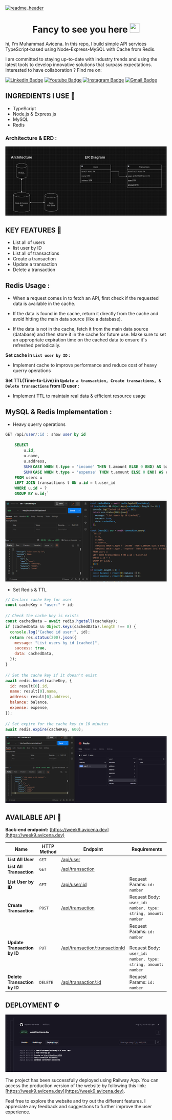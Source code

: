[![readme_header](https://github.com/muhammad-avicena/profile/assets/49929404/b7b89034-8e25-4f25-a1a2-5665aa66448c)](https://avicena.dev/)

<h1 align="center">Fancy to see you here <img src="https://raw.githubusercontent.com/muhammad-avicena/profile/master/wave.gif" width="30px" height="30px" /> </h1>

hi, I'm Muhammad Avicena. In this repo, I build simple API services TypeScript-based using Node-Express-MySQL with Cache from Redis.

I am committed to staying up-to-date with industry trends and using the latest tools to develop innovative solutions that surpass expectations.
Interested to have collaboration ? Find me on:

[![Linkedin Badge](https://img.shields.io/badge/-Muhammad_Avicena-blue?style=flat-square&logo=Linkedin&logoColor=white)](https://www.linkedin.com/in/muhammad-avicena/)
[![Youtube Badge](https://img.shields.io/badge/-Muhammad_Avicena-darkred?style=flat-square&logo=youtube&logoColor=white)](https://www.youtube.com/@MuhammadAvicena)
[![Instagram Badge](https://img.shields.io/badge/-ryuhideaki.dev-purple?style=flat-square&logo=instagram&logoColor=white)](https://www.instagram.com/ryuhideaki.dev/)
[![Gmail Badge](https://img.shields.io/badge/-cenarahmant.dev@gmail.com-c14438?style=flat-square&logo=Gmail&logoColor=white)](mailto:cenarahmant.dev@gmail.com)

## INGREDIENTS I USE 📜

- TypeScript
- Node.js & Express.js
- MySQL
- Redis

### Architecture & ERD :

![architecture&erd](./assets-github/arctitect-erd.PNG)

## KEY FEATURES 🌟

- List all of users
- list user by ID
- List all of transactions
- Create a transaction
- Update a transaction
- Delete a transaction

## Redis Usage :

- When a request comes in to fetch an API, first check if the requested data is available in the cache.
- If the data is found in the cache, return it directly from the cache and avoid hitting the main data source (like a database).

- If the data is not in the cache, fetch it from the main data source (database) and then store it in the cache for future use. Make sure to set an appropriate expiration time on the cached data to ensure it's refreshed periodically.

**Set cache in `List user by ID` :**

- Implement cache to improve performance and reduce cost of heavy querry operations

**Set TTL(Time-to-Live) in `Update a transaction, Create transactions, & Delete transactions` from ID user :**

- Implement TTL to maintain real data & efficient resource usage

## MySQL & Redis Implementation :

- Heavy querry operations

```sql
GET /api/user/:id : show user by id

    SELECT
        u.id,
        u.name,
        u.address,
        SUM(CASE WHEN t.type = 'income' THEN t.amount ELSE 0 END) AS balance,
        SUM(CASE WHEN t.type = 'expense' THEN t.amount ELSE 0 END) AS expense
    FROM users u
    LEFT JOIN transactions t ON u.id = t.user_id
    WHERE u.id = ?
    GROUP BY u.id;`
```

![Querry](./assets-github/querryGetUserID.png)

- Set Redis & TTL

```javascript
// Declare cache key for user
const cacheKey = "user:" + id;

// Check the cache key is exists
const cachedData = await redis.hgetall(cacheKey);
if (cachedData && Object.keys(cachedData).length !== 0) {
  console.log("Cached id user:", id);
  return res.status(200).json({
    message: "List users by id (cached)",
    success: true,
    data: cachedData,
  });
}

// Set the cache key if it doesn't exist
await redis.hmset(cacheKey, {
  id: result[0].id,
  name: result[0].name,
  address: result[0].address,
  balance: balance,
  expense: expense,
});

// Set expire for the cache key in 10 minutes 
await redis.expire(cacheKey, 600);
```

![Cached](./assets-github/cacheGetUserID.png)

## AVAILABLE API 📰

**Back-end endpoint:** [https://week9.avicena.dev](https://week9.avicena.dev)

| Name                         | HTTP Method | Endpoint                                                                       | Requirements                                                                                        |
| ---------------------------- | ----------- | ------------------------------------------------------------------------------ | --------------------------------------------------------------------------------------------------- |
| **List All User**            | `GET`       | [/api/user](https://week9.avicena.dev/api/user)                                |
| **List All Transaction**     | `GET`       | [/api/transaction](https://week9.avicena.dev/api/transaction)                  |
| **List User by ID**          | `GET`       | [/api/user/:id](https://week9.avicena.dev/api/user/1)                          | Request Params: `id: number`                                                                        |
| **Create Transaction**       | `POST`      | [/api/transaction](https://week9.avicena.dev/api/transaction)                  | Request Body: `user_id: number, type: string, amount: number`                                       |
| **Update Transaction by ID** | `PUT`       | [/api/transaction/:transactionId](https://week9.avicena.dev/api/transaction/1) | Request Params: `id: number` <br> <br>Request Body: `user_id: number, type: string, amount: number` |
| **Delete Transaction by ID** | `DELETE`    | [/api/transaction/:id](https://week9.avicena.dev/api/transaction/1)            | Request Params: `id: number`                                                                        |

## DEPLOYMENT ⚙️

![Deployment](./assets-github/deployment.png)

The project has been successfully deployed using Railway App. You can access the production version of the website by following this link: [https://week9.avicena.dev](https://week9.avicena.dev).

Feel free to explore the website and try out the different features. I appreciate any feedback and suggestions to further improve the user experience.
